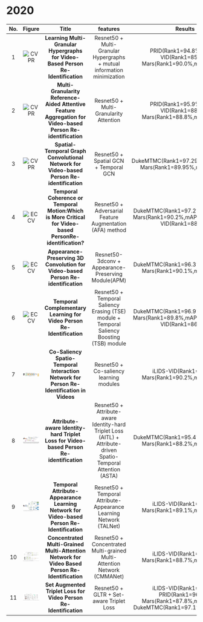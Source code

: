 # 2020   

                             
|No.|Figure   |Title   |features | Results  |Pub.  |Links|
|:-----:|:-----:|:-----:|:-----:|:---:|:---:|:------:|
|1|![CVPR](data/MGH1.png)|__Learning Multi-Granular Hypergraphs for Video-Based Person Re-Identification__|Resnet50 + Multi-Granular Hypergraphs + mutual information minimization|PRID(Rank1=94.8%) iLIDS-VID(Rank1=85.6%) Mars(Rank1=90.0%,mAP=85.8%)|__CVPR2020__|[paper](https://openaccess.thecvf.com/content_CVPR_2020/papers/Yan_Learning_Multi-Granular_Hypergraphs_for_Video-Based_Person_Re-Identification_CVPR_2020_paper.pdf)|
|2|![CVPR](data/MGRAFA1.png)|__Multi-Granularity Reference-Aided Attentive Feature Aggregation for Video-based Person Re-identification__|Resnet50 + Multi-Granularity Attention|PRID(Rank1=95.9%) iLIDS-VID(Rank1=88.6%) Mars(Rank1=88.8%,mAP=85.9%)|__CVPR2020__|[paper](https://arxiv.org/pdf/2003.12224.pdf)|
|3|![CVPR](data/STGCN1.png)|__Spatial-Temporal Graph Convolutional Network for Video-based Person Re-identification__|Resnet50 + Spatial GCN + Temporal GCN|DukeMTMC(Rank1=97.29%,mAP=95.7%) Mars(Rank1=89.95%,mAP=83.7%)|__CVPR2020__|[paper](https://openaccess.thecvf.com/content_CVPR_2020/papers/Yang_Spatial-Temporal_Graph_Convolutional_Network_for_Video-Based_Person_Re-Identification_CVPR_2020_paper.pdf)|
|4|![ECCV](data/AFA2.png)|__Temporal Coherence or Temporal Motion:Which is More Critical for Video-based PersonRe-identification?__|Resnet50 + Adversarial Feature Augmentation (AFA) method|DukeMTMC(Rank1=97.2%,mAP=95.4%) Mars(Rank1=90.2%,mAP=82.9%) iLIDS-VID(Rank1=88.5%)|__ECCV2020__|[paper](https://raoyongming.github.io/files/temporal_coherence.pdf)|
|5|![ECCV](data/AP3d1.png)|__Appearance-Preserving 3D Convolution for Video-based Person Re-identification__|Resnet50-3dconv + Appearance-Preserving Module(APM)|DukeMTMC(Rank1=96.3%,mAP=95.6%) Mars(Rank1=90.1%,mAP=85.1%) |__ECCV2020__|[paper](https://arxiv.org/pdf/2007.08434.pdf) [code](https://github.com/guxinqian/AP3D)|
|6|![ECCV](data/TCL1.png)|__Temporal Complementary Learning for Video Person Re-Identification__|Resnet50 + Temporal Saliency Erasing (TSE) module + Temporal Saliency Boosting (TSB) module|DukeMTMC(Rank1=96.9%,mAP=96.2%) Mars(Rank1=89.8%,mAP=85.1%) iLIDS-VID(Rank1=86.6%)|__ECCV2020__|[paper](https://arxiv.org/pdf/2007.09357.pdf) [code](https://github.com/blue-blue272/VideoReID-TCLNet)|
|7|![arXiv](data/CSTNet1.png)|__Co-Saliency Spatio-Temporal Interaction Network for Person Re-Identification in Videos__|Resnet50 + Co-saliency learning modules|iLIDS-VID(Rank1=87.8%) Mars(Rank1=90.2%,mAP=83.9%) |__arXiv2020__|[paper](https://arxiv.org/pdf/2004.04979.pdf)|
|8|![arXiv](data/AITL1.png)|__Attribute-aware Identity-hard Triplet Loss for Video-based Person Re-identification__|Resnet50 + Attribute-aware Identity-hard Triplet Loss (AITL) + Attribute-driven Spatio-Temporal Attention (ASTA) | DukeMTMC(Rank1=95.4%,mAP=95.3%) Mars(Rank1=88.2%,mAP=84.4%) |__arXiv2020__|[paper](https://arxiv.org/pdf/2006.07597.pdf) [code](https://github.com/yuange250/Video-based-person-ReID-with-Attribute-information)|
|9|![arXiv](data/TALNet1.png)|__Temporal Attribute-Appearance Learning Network for Video-based Person Re-Identification__|Resnet50 +  Temporal Attribute-Appearance Learning Network (TALNet) | iLIDS-VID(Rank1=87.1%) Mars(Rank1=89.1%,mAP=82.3%) |__arXiv2020__|[paper](https://arxiv.org/pdf/2009.04181.pdf) |
|10|![arXiv](data/CMMSNet1.png)|__Concentrated Multi-Grained Multi-Attention Network for Video Based Person Re-Identification__|Resnet50 + Concentrated Multi-grained Multi-Attention Network (CMMANet) | iLIDS-VID(Rank1=89.3%) Mars(Rank1=88.7%,mAP=83.2%) |__arXiv2020__|[paper](https://arxiv.org/pdf/2009.13019.pdf) |
|11|![arXiv](data/SET1.png)|__Set Augmented Triplet Loss for Video Person Re-Identification__|Resnet50 + GLTR + Set-aware Triplet Loss | iLIDS-VID(Rank1=88.0%) PRID(Rank1=96.6%) Mars(Rank1=87.8%,mAP=82.2%) DukeMTMC(Rank1=97.1%,mAP=95.4%) |__arXiv2020__|[paper](https://arxiv.org/pdf/2011.00774.pdf) |


